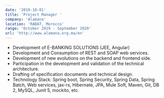```yaml
---
date: '2019-10-01'
title: 'Project Manager '
company: 'Alamana'
location: 'RABAT, Morocco'
range: 'October 2019 - September 2020'
url: 'http://www.alamana.org.ma/en'
---
```


- Development of E-BANKING SOLUTIONS (JEE, Angular)
- Development and Consumption of REST and SOAP web services.
- Development of new evolutions on the backend and frontend side.
- Participation in the development and validation of the technical architecture.
- Drafting of specification documents and technical design.
- Technology Stack: Spring boot, Spring Security, Spring Data, Spring Batch, Web services, jax-rs, Hibernate, JPA, Mule Soft, Maven, Git, DB 2, MySQL, Junit 5, mockito, etc.